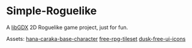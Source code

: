 # Simple-Roguelike

A [libGDX](https://libgdx.com/) 2D Roguelike game project, just for fun.

Assets:
[hana-caraka-base-character](https://otterisk.itch.io/hana-caraka-base-character/)
[free-rpg-tileset](https://pixel-poem.itch.io/free-rpg-tileset/)
[dusk-free-ui-icons](https://dusk-games.itch.io/dusk-free-ui-icons/)
